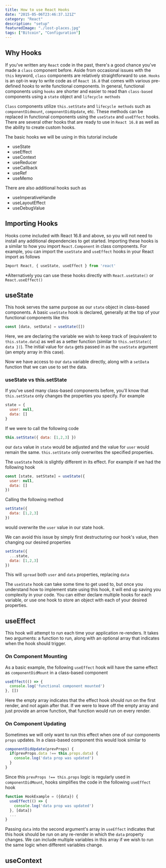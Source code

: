 ```yaml
---
title: How to use React Hooks
date: "2015-05-06T23:46:37.121Z"
category: "React"
description: "setup"
featuredImage: "./lost-places.jpg"
tags: ["Bitcoin", "Configuration"]
---
```


## Why Hooks

If you've written any `React` code in the past, there's a good chance you've made a `class` component before. Aside from occasional issues with the `this` keyword, `class` components are relatively straightforward to use. `Hooks` is an opt-in way to write code as of `React 16.8` that comes with various pre-defined *hooks* to write functional components. In general, functional components using `hooks` are shorter and easier to read than `class-based` components using a `state` object and `lifecycle methods`

`Class` components utilize `this.setState` and `lifecycle methods` such as `componentDidmount`, `componentDidUpdate`, etc. These methods can be replaced in functional components using the `useState` and `useEffect` hooks. There are several other hooks that are ready to use in `React 16.8` as well as the ability to create custom hooks.

The basic hooks we will be using in this tutorial include
- useState
- useEffect
- useContext
- useReducer
- useCallback
- useRef
- useMemo

There are also additional hooks such as
- useImperativeHandle
- useLayoutEffect
- useDebugValue

## Importing Hooks
Hooks come included with React 16.8 and above, so you will not need to install any additional dependencies to get started. Importing these hooks is a similar to how you import `React.Component` in class components. For example, you can import the `useState` and `useEffect` hooks in your React import as follows

```javascript
Import React, { useState, useEffect } from 'react'
```

*Alternatively you can use these hooks directly with `React.useState()` or `React.useEffect()`

## useState
This hook serves the same purpose as our `state` object in class-based components. A basic `useState` hook is declared, generally at the top of your functional components like this

```javascript
const [data, setData] = useState([])
```
Here, we are declaring the variable we wish to keep track of (equivalent to `this.state.data`) as well as a setter function (similar to `this.setState({ data })`). The initial value for `data` gets passed in as the `useState` argument (an empty array in this case).

Now we have access to our `data` variable directly, along with a `setData` function that we can use to set the data.

### useState vs this.setState
If you've used many class-based components before, you'll know that `this.setState` only changes the properties you specify. For example

```javascript
state = {
  user: null,
  data: []
}
```
If we were to call the following code
```javascript
this.setState({ data: [1,2,3] })
```
our `data` value in `state` would be adjusted and the value for `user` would remain the same. `this.setState` only overwrites the specified properties.

The `useState` hook is slightly different in its effect. For example if we had the following hook

```javascript
const [state, setState] = useState({
  user: null,
  data: []
})
```
Calling the following method
```javascript
setState({
  data: [1,2,3]
})
```
would overwrite the `user` value in our state hook.

We can avoid this issue by simply first destructuring our hook's value, then changing our desired properties

```javascript
setState({
  ...state,
  data: [1,2,3]
})
```
This will `spread` both `user` and `data` properties, replacing `data`

The `useState` hook can take some time to get used to, but once you understand how to implement state using this hook, it will end up saving you complexity in your code. You can either declare multiple hooks for each variable, or use one hook to store an object with each of your desired properties.

## useEffect

This hook will attempt to run each time your application re-renders. It takes two arguments: a function to run, along with an optional array that indicates when the hook should trigger.

### On Component Mounting
As a basic example, the following `useEffect` hook will have the same effect as `componentDidMount` in a class-based component

```javascript
useEffect(() => {
  console.log('functional component mounted')
}, [])
```
Here the empty array indicates that the effect hook should run on the first render, and not again after that. If we were to leave off the empty array and just provide an arrow function, that function would run on every render.

### On Component Updating
Sometimes we will only want to run this effect when one of our components `props` updates. In a class-based component this would look similar to 
```javascript
componentDidUpdate(prevProps) {
  if(prevProps.data !== this.props.data) {
    console.log('data prop was updated')
  }
}
```
Since this `prevProps !== this.props` logic is regularly used in `componentDidMount`, hooks simplifies the code in the following `useEffect` hook

```javascript
function HookExample = ({data}) {
  useEffect(() => {
    console.log('data prop was updated')
  }, [data])
  ...
}
```

Passing `data` into the second argument's array in `useEffect` indicates that this hook should be run on any re-render in which the `data` property changes. We can include multiple variables in this array if we wish to run the same logic when different variables change.

## useContext